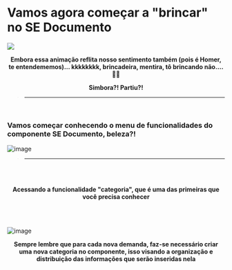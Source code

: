 # Vamos agora começar a "brincar" no SE Documento


![](https://media3.giphy.com/media/3orifaQEOagjYJ1EXe/giphy.gif?cid=ecf05e47ejare0ki7hcvoa98a363taec2mgcenp94os90j9g&rid=giphy.gif&ct=g)

<p align = "center">
    <strong> Embora essa animação reflita nosso sentimento também (pois é Homer, te entendememos)... kkkkkkkk, brincadeira, mentira, tô brincando não.... 😬😬 </strong> 
</p>

<p align = "center">
    <strong> Simbora?! Partiu?! </strong> 
</p>


> -----------------------------------------------------------------

<br>

### Vamos começar conhecendo o menu de funcionalidades do componente SE Documento, beleza?!

![image](https://user-images.githubusercontent.com/95197081/173683024-f63ec3c7-b077-4a6c-96f5-4202491378ad.png)


> -----------------------------------------------------------------


<br>
<br>
<p align = "center">
    <strong> Acessando a funcionalidade "categoria", que é uma das primeiras que você precisa conhecer </strong> 
</p>

<br>
<br>

![image](https://user-images.githubusercontent.com/95197081/173838481-37348571-60cd-48b9-a5d4-121c4084d022.png)
 
<p align = "center">
    <strong> Sempre lembre que para cada nova demanda, faz-se necessário criar uma nova categoria no componente, isso visando a organização e distribuição das                      informações que serão inseridas nela </strong> 
</p>




